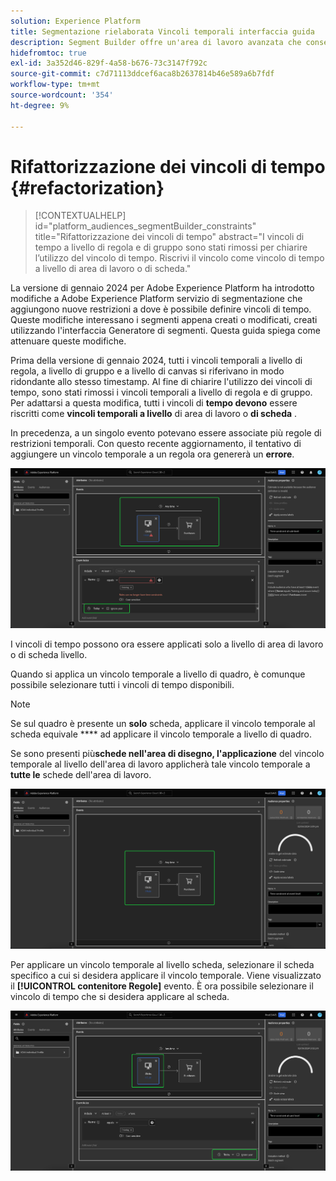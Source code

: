 ```yaml
---
solution: Experience Platform
title: Segmentazione rielaborata Vincoli temporali interfaccia guida
description: Segment Builder offre un'area di lavoro avanzata che consente di interagire con gli elementi dei dati del profilo. L'area di lavoro fornisce controlli intuitivi per la creazione e la modifica delle regole, ad esempio i riquadri con trascinamento della selezione utilizzati per rappresentare le proprietà dei dati.
hidefromtoc: true
exl-id: 3a352d46-829f-4a58-b676-73c3147f792c
source-git-commit: c7d71113ddcef6aca8b2637814b46e589a6b7fdf
workflow-type: tm+mt
source-wordcount: '354'
ht-degree: 9%

---
```


# Rifattorizzazione dei vincoli di tempo {#refactorization}

>[!CONTEXTUALHELP]
>id="platform_audiences_segmentBuilder_constraints"
>title="Rifattorizzazione dei vincoli di tempo"
>abstract="I vincoli di tempo a livello di regola e di gruppo sono stati rimossi per chiarire l’utilizzo del vincolo di tempo. Riscrivi il vincolo come vincolo di tempo a livello di area di lavoro o di scheda."

La versione di gennaio 2024 per Adobe Experience Platform ha introdotto modifiche a Adobe Experience Platform servizio di segmentazione che aggiungono nuove restrizioni a dove è possibile definire vincoli di tempo. Queste modifiche interessano i segmenti appena creati o modificati, creati utilizzando l&#39;interfaccia Generatore di segmenti. Questa guida spiega come attenuare queste modifiche.

Prima della versione di gennaio 2024, tutti i vincoli temporali a livello di regola, a livello di gruppo e a livello di canvas si riferivano in modo ridondante allo stesso timestamp. Al fine di chiarire l&#39;utilizzo dei vincoli di tempo, sono stati rimossi i vincoli temporali a livello di regola e di gruppo. Per adattarsi a questa modifica, tutti i vincoli di **tempo devono** essere riscritti come **vincoli temporali a livello** di area di lavoro o **di scheda** .

In precedenza, a un singolo evento potevano essere associate più regole di restrizioni temporali. Con questo recente aggiornamento, il tentativo di aggiungere un vincolo temporale a un regola ora genererà un **errore**.

![Viene evidenziato il vincolo temporale di livello regola. Viene inoltre evidenziato l&#39;errore che si verifica successivamente. ](../images/ui/segment-refactoring/rule-time-constraint.png)

I vincoli di tempo possono ora essere applicati solo a livello di area di lavoro o di scheda livello.

Quando si applica un vincolo temporale a livello di quadro, è comunque possibile selezionare tutti i vincoli di tempo disponibili.

>[!NOTE]
>
>Se sul quadro è presente un **solo** scheda, applicare il vincolo temporale al scheda equivale **** ad applicare il vincolo temporale a livello di quadro.
>
>Se sono presenti più&#x200B;**schede nell&#39;area di disegno, l&#39;applicazione** del vincolo temporale al livello dell&#39;area di lavoro applicherà tale vincolo temporale a **tutte le** schede dell&#39;area di lavoro.

![Viene evidenziato il vincolo temporale a livello di quadro.](../images/ui/segment-refactoring/canvas-time-constraint.png)

Per applicare un vincolo temporale al livello scheda, selezionare il scheda specifico a cui si desidera applicare il vincolo temporale. Viene visualizzato il **[!UICONTROL contenitore Regole]** evento. È ora possibile selezionare il vincolo di tempo che si desidera applicare al scheda.

![Viene evidenziato il vincolo temporale di livello scheda.](../images/ui/segment-refactoring/card-time-constraint.png)
